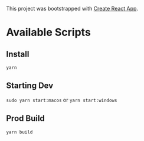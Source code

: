 This project was bootstrapped with [Create React App](https://github.com/facebook/create-react-app).

# Available Scripts

## Install 
``` yarn ```
## Starting Dev
```sudo yarn start:macos``` or ```yarn start:windows```
## Prod Build
```yarn build```

